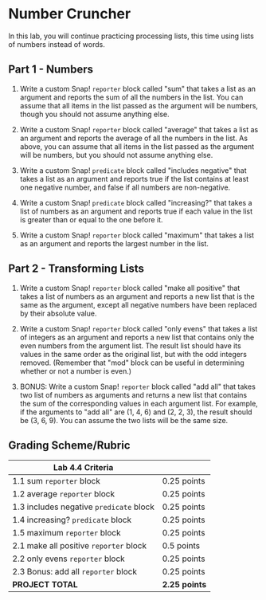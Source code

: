 # Number Cruncher

In this lab, you will continue practicing processing lists, this time using lists of numbers instead of words.

## Part 1 - Numbers

1. Write a custom Snap! `reporter` block called "sum" that takes a list as an argument and reports the sum of all the numbers in the list.  You can assume that all items in the list passed as the argument will be numbers, though you should not assume anything else.

2. Write a custom Snap! `reporter` block called "average" that takes a list as an argument and reports the average of all the numbers in the list.  As above, you can assume that all items in the list passed as the argument will be numbers, but you should not assume anything else.

3. Write a custom Snap! `predicate` block called "includes negative" that takes a list as an argument and reports true if the list contains at least one negative number, and false if all numbers are non-negative.

4. Write a custom Snap! `predicate` block called "increasing?" that takes a list of numbers as an argument and reports true if each value in the list is greater than or equal to the one before it.

5. Write a custom Snap! `reporter` block called "maximum" that takes a list as an argument and reports the largest number in the list.

## Part 2 - Transforming Lists

1. Write a custom Snap! `reporter` block called "make all positive" that takes a list of numbers as an argument and reports a new list that is the same as the argument, except all negative numbers have been replaced by their absolute value.  

2. Write a custom Snap! `reporter` block called "only evens" that takes a list of integers as an argument and reports a new list that contains only the even numbers from the argument list.  The result list should have its values in the same order as the original list, but with the odd integers removed.  (Remember that "mod" block can be useful in determining whether or not a number is even.)

3. BONUS: Write a custom Snap! `reporter` block called "add all" that takes two list of numbers as arguments and returns a new list that contains the sum of the corresponding values in each argument list.  For example, if the arguments to "add all" are (1, 4, 6) and (2, 2, 3), the result should be (3, 6, 9).  You can assume the two lists will be the same size.

## Grading Scheme/Rubric

| **Lab 4.4 Criteria**                                   |                 |
| ------------------------------------------------------ | --------------- |
| 1.1 sum `reporter` block | 0.25 points     |
| 1.2 average `reporter` block     | 0.25 points     |
| 1.3 includes negative `predicate` block | 0.25 points     |
| 1.4 increasing? `predicate` block | 0.25 points     |
| 1.5 maximum `reporter` block  | 0.25 points     |
| 2.1 make all positive `reporter` block | 0.5 points      |
| 2.2 only evens `reporter` block  | 0.25 points     |
| 2.3 Bonus: add all `reporter` block    | 0.25 points     |
| **PROJECT TOTAL**                                      | **2.25 points** |
